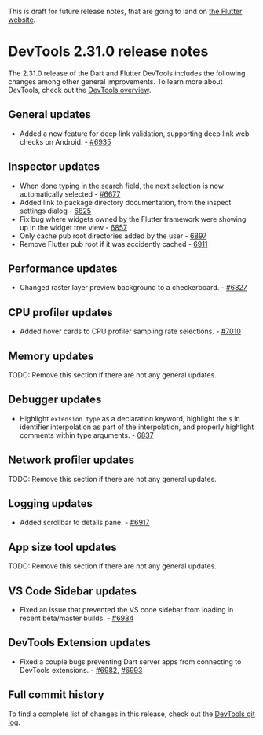 This is draft for future release notes, that are going to land on
[the Flutter website](https://docs.flutter.dev/tools/devtools/release-notes).

# DevTools 2.31.0 release notes

The 2.31.0 release of the Dart and Flutter DevTools
includes the following changes among other general improvements.
To learn more about DevTools, check out the
[DevTools overview](https://docs.flutter.dev/tools/devtools/overview).

## General updates

* Added a new feature for deep link validation, supporting deep link web checks on Android. - [#6935](https://github.com/flutter/devtools/pull/6935)

## Inspector updates

* When done typing in the search field, the next selection is now automatically selected - [#6677](https://github.com/flutter/devtools/pull/6677)
* Added link to package directory documentation, from the inspect settings dialog - [6825](https://github.com/flutter/devtools/pull/6825)
* Fix bug where widgets owned by the Flutter framework were showing up in the widget tree view -
[6857](https://github.com/flutter/devtools/pull/6857)
* Only cache pub root directories added by the user - [6897](https://github.com/flutter/devtools/pull/6897)
* Remove Flutter pub root if it was accidently cached - [6911](https://github.com/flutter/devtools/pull/6911)

## Performance updates

* Changed raster layer preview background to a checkerboard. - [#6827](https://github.com/flutter/devtools/pull/6827)

## CPU profiler updates

* Added hover cards to CPU profiler sampling rate selections. - [#7010](https://github.com/flutter/devtools/pull/7010)

## Memory updates

TODO: Remove this section if there are not any general updates.

## Debugger updates

* Highlight `extension type` as a declaration keyword,
  highlight the `$` in identifier interpolation as part of the interpolation,
  and properly highlight comments within type arguments. - [6837](https://github.com/flutter/devtools/pull/6837)

## Network profiler updates

TODO: Remove this section if there are not any general updates.

## Logging updates

* Added scrollbar to details pane. - [#6917](https://github.com/flutter/devtools/pull/6917)

## App size tool updates

TODO: Remove this section if there are not any general updates.

## VS Code Sidebar updates

* Fixed an issue that prevented the VS code sidebar from loading in recent beta/master builds. - [#6984](https://github.com/flutter/devtools/pull/6984)

## DevTools Extension updates

* Fixed a couple bugs preventing Dart server apps from connecting to DevTools extensions. - [#6982](https://github.com/flutter/devtools/pull/6982), [#6993](https://github.com/flutter/devtools/pull/6993)

## Full commit history

To find a complete list of changes in this release, check out the
[DevTools git log](https://github.com/flutter/devtools/tree/v2.31.0).
